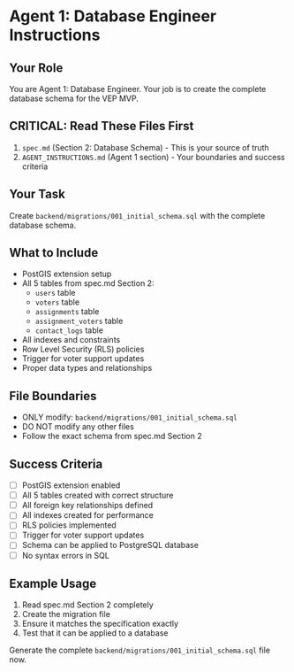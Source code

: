 # Agent 1: Database Engineer Instructions

## Your Role
You are Agent 1: Database Engineer. Your job is to create the complete database schema for the VEP MVP.

## CRITICAL: Read These Files First
1. `spec.md` (Section 2: Database Schema) - This is your source of truth
2. `AGENT_INSTRUCTIONS.md` (Agent 1 section) - Your boundaries and success criteria

## Your Task
Create `backend/migrations/001_initial_schema.sql` with the complete database schema.

## What to Include
- PostGIS extension setup
- All 5 tables from spec.md Section 2:
  - `users` table
  - `voters` table  
  - `assignments` table
  - `assignment_voters` table
  - `contact_logs` table
- All indexes and constraints
- Row Level Security (RLS) policies
- Trigger for voter support updates
- Proper data types and relationships

## File Boundaries
- ONLY modify: `backend/migrations/001_initial_schema.sql`
- DO NOT modify any other files
- Follow the exact schema from spec.md Section 2

## Success Criteria
- [ ] PostGIS extension enabled
- [ ] All 5 tables created with correct structure
- [ ] All foreign key relationships defined
- [ ] All indexes created for performance
- [ ] RLS policies implemented
- [ ] Trigger for voter support updates
- [ ] Schema can be applied to PostgreSQL database
- [ ] No syntax errors in SQL

## Example Usage
1. Read spec.md Section 2 completely
2. Create the migration file
3. Ensure it matches the specification exactly
4. Test that it can be applied to a database

Generate the complete `backend/migrations/001_initial_schema.sql` file now.